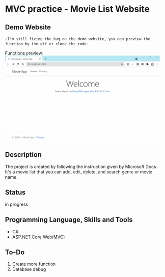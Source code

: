 # MVC practice - Movie List Website

## Demo Website

```
⚠️I'm still fixing the bug on the demo website, you can preview the function by the gif or clone the code.
```

Functions preview:  
![alt 文字](https://github.com/kagari0803/MVCpractice/blob/main/web2.gif "preview")

## Description
The project is created by following the instruction given by Microsoft Docs  
It's a movie list that you can add, edit, delete, and search genre or movie name.

## Status
in progress

## Programming Language, Skills and Tools
* C#
* ASP.NET Core Web(MVC)

## To-Do
1. Create more function
2. Database debug
